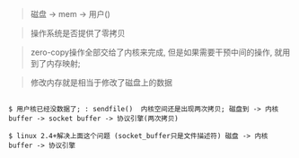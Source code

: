 


> 磁盘 -> mem -> 用户()

> 操作系统是否提供了零拷贝


> zero-copy操作全部交给了内核来完成, 但是如果需要干预中间的操作, 就用到了内存映射;  

> 修改内存就是相当于修改了磁盘上的数据


```

$ 用户核已经没数据了; : sendfile()  内核空间还是出现两次拷贝; 磁盘到 -> 内核buffer -> socket buffer -> 协议引擎(两次拷贝)

$ linux 2.4+解决上面这个问题 (socket_buffer只是文件描述符) 磁盘 -> 内核buffer -> 协议引擎
```